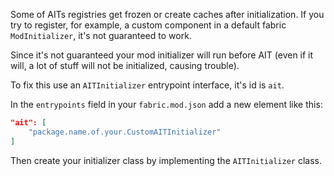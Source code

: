 Some of AITs registries get frozen or create caches after initialization. If you try to register, for example, a custom component in a default fabric `ModInitializer`, it's not guaranteed to work.

Since it's not guaranteed your mod initializer will run before AIT (even if it will, a lot of stuff will not be initialized, causing trouble).

To fix this use an `AITInitializer` entrypoint interface, it's id is `ait`.

In the `entrypoints` field in your `fabric.mod.json` add a new element like this:
```json
"ait": [
    "package.name.of.your.CustomAITInitializer"
]
```

Then create your initializer class by implementing the `AITInitializer` class.